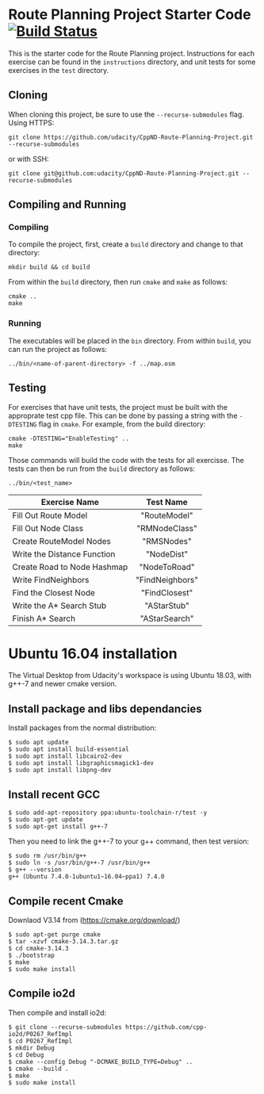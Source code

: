 # Route Planning Project Starter Code  [![Build Status](https://travis-ci.com/zmostafa/CppND-Route-Planning-Project.svg?branch=master)](https://travis-ci.com/zmostafa/CppND-Route-Planning-Project)

This is the starter code for the Route Planning project. Instructions for each exercise can be found in the `instructions` directory, and unit tests for some exercises in the `test` directory.

## Cloning

When cloning this project, be sure to use the `--recurse-submodules` flag. Using HTTPS:
```
git clone https://github.com/udacity/CppND-Route-Planning-Project.git --recurse-submodules
```
or with SSH:
```
git clone git@github.com:udacity/CppND-Route-Planning-Project.git --recurse-submodules
```

## Compiling and Running

### Compiling
To compile the project, first, create a `build` directory and change to that directory:
```
mkdir build && cd build
```
From within the `build` directory, then run `cmake` and `make` as follows:
```
cmake ..
make
```
### Running
The executables will be placed in the `bin` directory. From within `build`, you can run the project as follows:
```
../bin/<name-of-parent-directory> -f ../map.osm
```

## Testing

For exercises that have unit tests, the project must be built with the approprate test cpp file. This can be done by passing a string with the `-DTESTING` flag in `cmake`. For example, from the build directory:
```
cmake -DTESTING="EnableTesting" ..
make
```
Those commands will build the code with the tests for all exercisse. The tests can then be run from the `build` directory as follows:
```
../bin/<test_name>
```

| Exercise Name               |       Test Name          |
|-----------------------------|:------------------------:|
| Fill Out Route Model        |       "RouteModel"       |
| Fill Out Node Class         |       "RMNodeClass"      |
| Create RouteModel Nodes     |        "RMSNodes"        |
| Write the Distance Function |        "NodeDist"        |
| Create Road to Node Hashmap |       "NodeToRoad"       |
| Write FindNeighbors         |      "FindNeighbors"     |
| Find the Closest Node       |       "FindClosest"      |
| Write the A\* Search Stub   |        "AStarStub"       |
| Finish A\* Search           |       "AStarSearch"      |

# Ubuntu 16.04 installation
The Virtual Desktop from Udacity's workspace is using Ubuntu 18.03, with g++-7 and newer cmake version.

## Install package and libs dependancies
Install packages from the normal distribution:
```
$ sudo apt update
$ sudo apt install build-essential
$ sudo apt install libcairo2-dev
$ sudo apt install libgraphicsmagick1-dev
$ sudo apt install libpng-dev
```

## Install recent GCC

```
$ sudo add-apt-repository ppa:ubuntu-toolchain-r/test -y
$ sudo apt-get update
$ sudo apt-get install g++-7
```

Then you need to link the g++-7 to your g++ command, then test version:
```
$ sudo rm /usr/bin/g++
$ sudo ln -s /usr/bin/g++-7 /usr/bin/g++
$ g++ --version
g++ (Ubuntu 7.4.0-1ubuntu1~16.04~ppa1) 7.4.0
```

## Compile recent Cmake
Downlaod V3.14 from (https://cmake.org/download/)

```
$ sudo apt-get purge cmake
$ tar -xzvf cmake-3.14.3.tar.gz
$ cd cmake-3.14.3
$ ./bootstrap
$ make
$ sudo make install 
```

## Compile io2d
Then compile and install io2d:
```
$ git clone --recurse-submodules https://github.com/cpp-io2d/P0267_RefImpl
$ cd P0267_RefImpl
$ mkdir Debug
$ cd Debug
$ cmake --config Debug "-DCMAKE_BUILD_TYPE=Debug" ..
$ cmake --build .
$ make
$ sudo make install
```
